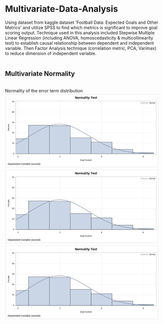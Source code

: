 # Multivariate-Data-Analysis
Using dataset from kaggle dataset 'Football Data: Expected Goals and Other Metrics' and utilize SPSS to find which metrics is significant to improve goal scoring output. Technique used in this analysis included Stepwise Multiple Linear Regression (including ANOVA, homoscedasticity & multicollinearity test) to establish causal relationship between dependent and independent variable. Then Factor Analysis technique (correlation metric, PCA, Varimax) to reduce dimension of independent variable.
<br></br>
## Multivariate Normality
<br>Normality of the error term distribution
<br>![result](image/normality1.png)
<br>![result](image/normality1.png)
<br>![result](image/normality1.png)
